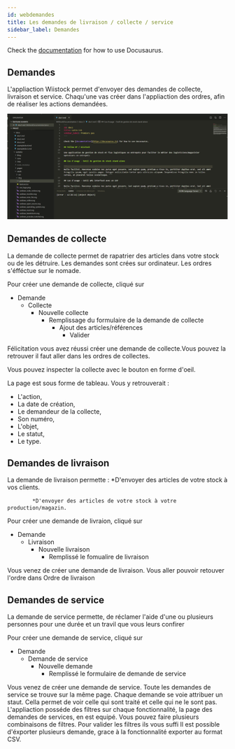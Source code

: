 ```yaml
---
id: webdemandes
title: Les demandes de livraison / collecte / service
sidebar_label: Demandes
---
```


Check the [documentation](https://docusaurus.io) for how to use Docusaurus.

## Demandes

L'appliaction Wiistock permet d'envoyer des demandes de collecte, livraison et service. Chaqu'une vas créer dans l'appliaction des ordres, afin de réaliser les actions demandées. 

![Premier pas](assets/premier.png)

## Demandes de collecte

La demande de collecte permet de rapatrier des articles dans votre stock ou de les détruire.
Les demandes sont crées sur ordinateur. Les ordres s'éfféctue sur le nomade. 

Pour créer une demande de collecte, cliqué sur 
* Demande
  * Collecte
    * Nouvelle collecte
      * Remplissage du formulaire de la demande de collecte
        * Ajout des articles/références
          * Valider 

Félicitation vous avez réussi créer une demande de collecte.Vous pouvez la retrouver il faut aller dans les ordres de collectes. 

Vous pouvez inspecter la collecte avec le bouton en forme d'oeil. 

La page est sous forme de tableau. Vous y retrouverait : 
* L'action,
* La date de création,
* Le demandeur de la collecte,
* Son numéro,
* L'objet,
* Le statut,
* Le type. 

## Demandes de livraison

La demande de livraison permette :
            *D'envoyer des articles de votre stock à vos clients.

            *D'envoyer des articles de votre stock à votre production/magazin.

Pour créer une demande de livraion, cliqué sur 
* Demande
    * Livraison
        * Nouvelle livraison
            * Remplissé le fomualire de livraison 

Vous venez de créer une demande de livraison. Vous aller pouvoir retouver l'ordre dans Ordre de livraison 

## Demandes de service

La demande de service permette, de réclamer l'aide d'une ou plusieurs personnes pour une durée et un travil que vous leurs confirer 

Pour créer une demande de service, cliqué sur 
* Demande 
    * Demande de service
        * Nouvelle demande 
            * Remplissé le formulaire de demande de service

Vous venez de créer une demande de service. Toute les demandes de service se trouve sur la même page.
Chaque demande se voie attribuer un staut. Cella permet de voir celle qui sont traité et celle qui ne le sont pas.  
L'appliaction posséde des filtres sur chaque fonctionnalité, la page des demandes de services, en est equipé. Vous pouvez faire plusieurs combinaisons de filtres. Pour valider les filtres ils vous suffi 
Il est possible d'éxporter plusieurs demande, grace à la fonctionnalité exporter au format CSV. 
